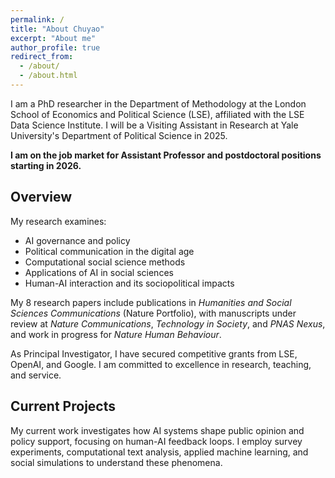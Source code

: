 ```yaml
---
permalink: /
title: "About Chuyao"
excerpt: "About me"
author_profile: true
redirect_from: 
  - /about/
  - /about.html
---
```


I am a PhD researcher in the Department of Methodology at the London School of Economics and Political Science (LSE), affiliated with the LSE Data Science Institute. I will be a Visiting Assistant in Research at Yale University's Department of Political Science in 2025.

**I am on the job market for Assistant Professor and postdoctoral positions starting in 2026.**

## Overview

My research examines:
- AI governance and policy
- Political communication in the digital age
- Computational social science methods
- Applications of AI in social sciences
- Human-AI interaction and its sociopolitical impacts

My 8 research papers include publications in *Humanities and Social Sciences Communications* (Nature Portfolio), with manuscripts under review at *Nature Communications*, *Technology in Society*, and *PNAS Nexus*, and work in progress for *Nature Human Behaviour*.

As Principal Investigator, I have secured competitive grants from LSE, OpenAI, and Google. I am committed to excellence in research, teaching, and service.

## Current Projects

My current work investigates how AI systems shape public opinion and policy support, focusing on human-AI feedback loops. I employ survey experiments, computational text analysis, applied machine learning, and social simulations to understand these phenomena.
